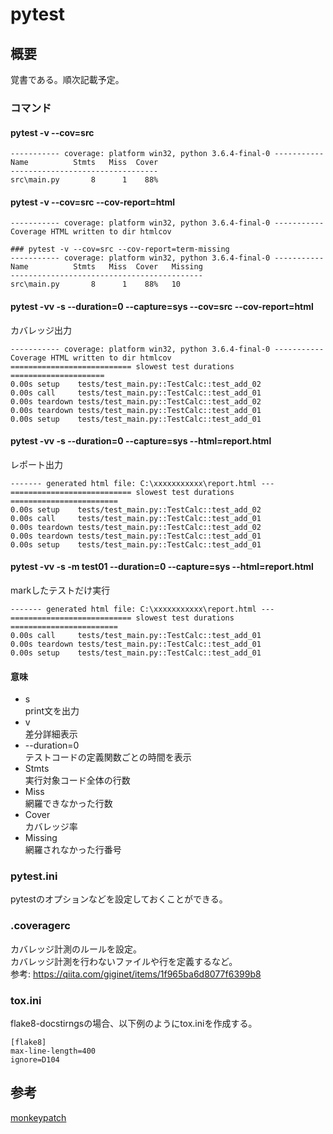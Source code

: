 # pytest

## 概要
覚書である。順次記載予定。

### コマンド

#### pytest -v --cov=src
```
----------- coverage: platform win32, python 3.6.4-final-0 -----------
Name          Stmts   Miss  Cover
---------------------------------
src\main.py       8      1    88%
```

#### pytest -v --cov=src --cov-report=html
```
----------- coverage: platform win32, python 3.6.4-final-0 -----------
Coverage HTML written to dir htmlcov

### pytest -v --cov=src --cov-report=term-missing
----------- coverage: platform win32, python 3.6.4-final-0 -----------
Name          Stmts   Miss  Cover   Missing
-------------------------------------------
src\main.py       8      1    88%   10
```

#### pytest -vv -s --duration=0 --capture=sys --cov=src --cov-report=html
カバレッジ出力
```
----------- coverage: platform win32, python 3.6.4-final-0 -----------
Coverage HTML written to dir htmlcov
=========================== slowest test durations =====================
0.00s setup    tests/test_main.py::TestCalc::test_add_02
0.00s call     tests/test_main.py::TestCalc::test_add_01
0.00s teardown tests/test_main.py::TestCalc::test_add_02
0.00s teardown tests/test_main.py::TestCalc::test_add_01
0.00s setup    tests/test_main.py::TestCalc::test_add_01
```

#### pytest -vv -s --duration=0 --capture=sys --html=report.html
レポート出力
```
------- generated html file: C:\xxxxxxxxxxx\report.html ---
=========================== slowest test durations ========================
0.00s setup    tests/test_main.py::TestCalc::test_add_02
0.00s call     tests/test_main.py::TestCalc::test_add_01
0.00s teardown tests/test_main.py::TestCalc::test_add_02
0.00s teardown tests/test_main.py::TestCalc::test_add_01
0.00s setup    tests/test_main.py::TestCalc::test_add_01
```

#### pytest -vv -s -m test01 --duration=0 --capture=sys --html=report.html
markしたテストだけ実行
```
------- generated html file: C:\xxxxxxxxxxx\report.html ---
=========================== slowest test durations ========================
0.00s call     tests/test_main.py::TestCalc::test_add_01
0.00s teardown tests/test_main.py::TestCalc::test_add_01
0.00s setup    tests/test_main.py::TestCalc::test_add_01
```


#### 意味  
- s  
  print文を出力  
- v  
  差分詳細表示  
- --duration=0   
  テストコードの定義関数ごとの時間を表示  
- Stmts   
  実行対象コード全体の行数  
- Miss   
  網羅できなかった行数  
- Cover   
  カバレッジ率  
- Missing  
  網羅されなかった行番号  


### pytest.ini
pytestのオプションなどを設定しておくことができる。


### .coveragerc
カバレッジ計測のルールを設定。   
カバレッジ計測を行わないファイルや行を定義するなど。   
参考: https://qiita.com/giginet/items/1f965ba6d8077f6399b8


### tox.ini  
flake8-docstirngsの場合、以下例のようにtox.iniを作成する。  
```
[flake8]
max-line-length=400
ignore=D104
```

## 参考
[monkeypatch](http://thinkami.hatenablog.com/entry/2017/03/07/065903)
